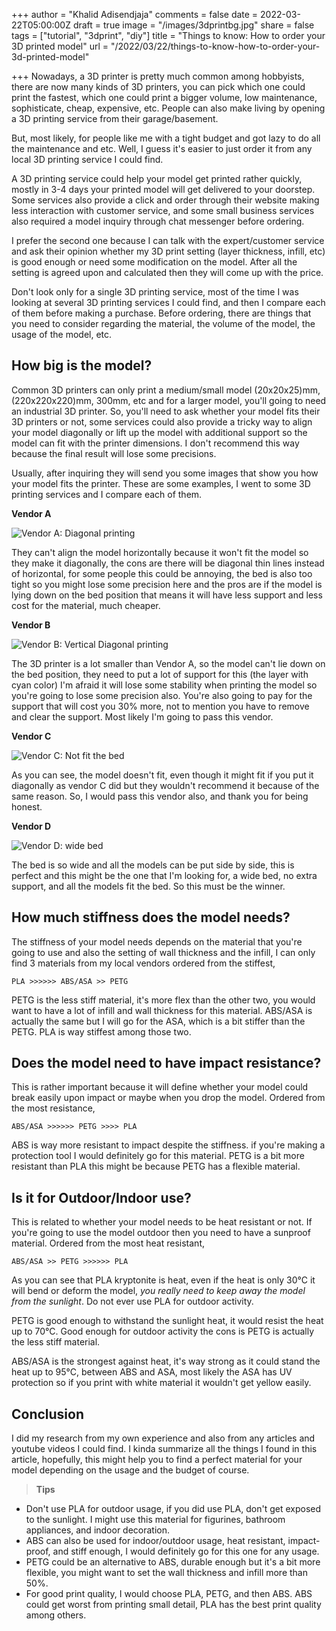 +++
author = "Khalid Adisendjaja"
comments = false
date = 2022-03-22T05:00:00Z
draft = true
image = "/images/3dprintbg.jpg"
share = false
tags = ["tutorial", "3dprint", "diy"]
title = "Things to know: How to order your 3D printed model"
url = "/2022/03/22/things-to-know-how-to-order-your-3d-printed-model"

+++
Nowadays, a 3D printer is pretty much common among hobbyists, there are now many kinds of 3D printers, you can pick which one could print the fastest, which one could print a bigger volume, low maintenance, sophisticate, cheap, expensive, etc. People can also make living by opening a 3D printing service from their garage/basement.

But, most likely, for people like me with a tight budget and got lazy to do all the maintenance and etc. Well, I guess it's easier to just order it from any local 3D printing service I could find.

A 3D printing service could help your model get printed rather quickly, mostly in 3-4 days your printed model will get delivered to your doorstep. Some services also provide a click and order through their website making less interaction with customer service, and some small business services also required a model inquiry through chat messenger before ordering.

I prefer the second one because I can talk with the expert/customer service and ask their opinion whether my 3D print setting (layer thickness, infill, etc) is good enough or need some modification on the model. After all the setting is agreed upon and calculated then they will come up with the price.

Don't look only for a single 3D printing service, most of the time I was looking at several 3D printing services I could find, and then I compare each of them before making a purchase. Before ordering, there are things that you need to consider regarding the material, the volume of the model, the usage of the model, etc.

## How big is the model?

Common 3D printers can only print a medium/small model (20x20x25)mm, (220x220x220)mm, 300mm, etc and for a larger model, you'll going to need an industrial 3D printer. So, you'll need to ask whether your model fits their 3D printers or not, some services could also provide a tricky way to align your model diagonally or lift up the model with additional support so the model can fit with the printer dimensions. I don't recommend this way because the final result will lose some precisions.

Usually, after inquiring they will send you some images that show you how your model fits the printer. These are some examples, I went to some 3D printing services and I compare each of them.

**Vendor A**

![](/images/3dprinta.jpg "Vendor A: Diagonal printing")

They can't align the model horizontally because it won't fit the model so they make it diagonally, the cons are there will be diagonal thin lines instead of horizontal, for some people this could be annoying, the bed is also too tight so you might lose some precision here and the pros are if the model is lying down on the bed position that means it will have less support and less cost for the material, much cheaper.

**Vendor B**

![](/images/3dprintb.jpg "Vendor B: Vertical Diagonal printing")

The 3D printer is a lot smaller than Vendor A, so the model can't lie down on the bed position, they need to put a lot of support for this (the layer with cyan color) I'm afraid it will lose some stability when printing the model so you're going to lose some precision also. You're also going to pay for the support that will cost you 30% more, not to mention you have to remove and clear the support. Most likely I'm going to pass this vendor.

**Vendor C**

![](/images/3dprintc.jpg "Vendor C: Not fit the bed")

As you can see, the model doesn't fit, even though it might fit if you put it diagonally as vendor C did but they wouldn't recommend it because of the same reason. So, I would pass this vendor also, and thank you for being honest.

**Vendor D**

![](/images/3dprintd.jpg "Vendor D: wide bed")

The bed is so wide and all the models can be put side by side, this is perfect and this might be the one that I'm looking for, a wide bed, no extra support, and all the models fit the bed. So this must be the winner.

## How much stiffness does the model needs?

The stiffness of your model needs depends on the material that you're going to use and also the setting of wall thickness and the infill, I can only find 3 materials from my local vendors ordered from the stiffest,

    PLA >>>>>> ABS/ASA >> PETG

PETG is the less stiff material, it's more flex than the other two, you would want to have a lot of infill and wall thickness for this material. ABS/ASA is actually the same but I will go for the ASA, which is a bit stiffer than the PETG. PLA is way stiffest among those two.

## Does the model need to have impact resistance?

This is rather important because it will define whether your model could break easily upon impact or maybe when you drop the model. Ordered from the most resistance,

    ABS/ASA >>>>>> PETG >>>> PLA

ABS is way more resistant to impact despite the stiffness. if you're making a protection tool I would definitely go for this material. PETG is a bit more resistant than PLA this might be because PETG has a flexible material.

## Is it for Outdoor/Indoor use?

This is related to whether your model needs to be heat resistant or not. If you're going to use the model outdoor then you need to have a sunproof material. Ordered from the most heat resistant,

    ABS/ASA >> PETG >>>>>> PLA

As you can see that PLA kryptonite is heat, even if the heat is only 30°C it will bend or deform the model, _you really need to keep away the model from the sunlight_. Do not ever use PLA for outdoor activity.

PETG is good enough to withstand the sunlight heat, it would resist the heat up to 70°C. Good enough for outdoor activity the cons is PETG is actually the less stiff material.

ABS/ASA is the strongest against heat, it's way strong as it could stand the heat up to 95°C, between ABS and ASA, most likely the ASA has UV protection so if you print with white material it wouldn't get yellow easily.

## Conclusion

I did my research from my own experience and also from any articles and youtube videos I could find. I kinda summarize all the things I found in this article, hopefully, this might help you to find a perfect material for your model depending on the usage and the budget of course.

> **Tips**

* Don't use PLA for outdoor usage, if you did use PLA, don't get exposed to the sunlight. I might use this material for figurines, bathroom appliances, and indoor decoration.
* ABS can also be used for indoor/outdoor usage, heat resistant, impact-proof, and stiff enough, I would definitely go for this one for any usage.
* PETG could be an alternative to ABS, durable enough but it's a bit more flexible, you might want to set the wall thickness and infill more than 50%.
* For good print quality, I would choose PLA, PETG, and then ABS. ABS could get worst from printing small detail, PLA has the best print quality among others.
